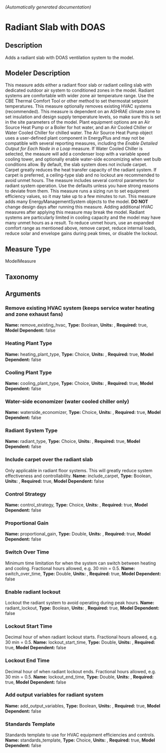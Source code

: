 

###### (Automatically generated documentation)

# Radiant Slab with DOAS

## Description
Adds a radiant slab with DOAS ventilation system to the model.

## Modeler Description
This measure adds either a radiant floor slab or radiant ceiling slab with dedicated outdoor air system to conditioned zones in the model.
Radiant systems are comfortable with wider zone air temperature range. Use the CBE Thermal Comfort Tool or other method to set thermostat setpoint temperatures.
This measure optionally removes existing HVAC systems (recommended).
This measure is dependent on an ASHRAE climate zone to set insulation and design supply temperature levels, so make sure this is set in the site parameters of the model.
Plant equipment options are an Air Source Heat Pump or a Boiler for hot water, and an Air Cooled Chiller or Water Cooled Chiller for chilled water.
The Air Source Heat Pump object uses a user-defined plant component in EnergyPlus and may not be compatible with several reporting measures, including the *Enable Detailed Output for Each Node in a Loop* measure.
If Water Cooled Chiller is selected, the measure will add a condenser loop with a variable speed cooling tower, and optionally enable water-side economizing when wet bulb conditions allow.
By default, the slab system does not include carpet. Carpet greatly reduces the heat transfer capacity of the radiant system.  If carpet is preferred, a ceiling-type slab and no lockout are recommended to avoid unmet hours.
The measure includes several control parameters for radiant system operation. Use the defaults unless you have strong reasons to deviate from them.
This measure runs a sizing run to set equipment efficiency values, so it may take up to a few minutes to run.
This measure adds many EnergyManagementSystem objects to the model. **DO NOT** change design days after running this measure.  Adding additional HVAC measures after applying this measure may break the model.
Radiant systems are particularly limited in cooling capacity and the model may have many unmet hours as a result.
To reduce unmet hours, use an expanded comfort range as mentioned above, remove carpet, reduce internal loads, reduce solar and envelope gains during peak times, or disable the lockout.

## Measure Type
ModelMeasure

## Taxonomy


## Arguments


### Remove existing HVAC system (keeps service water heating and zone exhaust fans)

**Name:** remove_existing_hvac,
**Type:** Boolean,
**Units:** ,
**Required:** true,
**Model Dependent:** false

### Heating Plant Type

**Name:** heating_plant_type,
**Type:** Choice,
**Units:** ,
**Required:** true,
**Model Dependent:** false

### Cooling Plant Type

**Name:** cooling_plant_type,
**Type:** Choice,
**Units:** ,
**Required:** true,
**Model Dependent:** false

### Water-side economizer (water cooled chiller only)

**Name:** waterside_economizer,
**Type:** Choice,
**Units:** ,
**Required:** true,
**Model Dependent:** false

### Radiant System Type

**Name:** radiant_type,
**Type:** Choice,
**Units:** ,
**Required:** true,
**Model Dependent:** false

### Include carpet over the radiant slab
Only applicable in radiant floor systems. This will greatly reduce system effectiveness and controllability.
**Name:** include_carpet,
**Type:** Boolean,
**Units:** ,
**Required:** true,
**Model Dependent:** false

### Control Strategy

**Name:** control_strategy,
**Type:** Choice,
**Units:** ,
**Required:** true,
**Model Dependent:** false

### Proportional Gain

**Name:** proportional_gain,
**Type:** Double,
**Units:** ,
**Required:** true,
**Model Dependent:** false

### Switch Over Time
Minimum time limitation for when the system can switch between heating and cooling.  Fractional hours allowed, e.g. 30 min = 0.5.
**Name:** switch_over_time,
**Type:** Double,
**Units:** ,
**Required:** true,
**Model Dependent:** false

### Enable radiant lockout
Lockout the radiant system to avoid operating during peak hours.
**Name:** radiant_lockout,
**Type:** Boolean,
**Units:** ,
**Required:** true,
**Model Dependent:** false

### Lockout Start Time
Decimal hour of when radiant lockout starts.  Fractional hours allowed, e.g. 30 min = 0.5.
**Name:** lockout_start_time,
**Type:** Double,
**Units:** ,
**Required:** true,
**Model Dependent:** false

### Lockout End Time
Decimal hour of when radiant lockout ends.  Fractional hours allowed, e.g. 30 min = 0.5.
**Name:** lockout_end_time,
**Type:** Double,
**Units:** ,
**Required:** true,
**Model Dependent:** false

### Add output variables for radiant system

**Name:** add_output_variables,
**Type:** Boolean,
**Units:** ,
**Required:** true,
**Model Dependent:** false

### Standards Template
Standards template to use for HVAC equipment efficiencies and controls.
**Name:** standards_template,
**Type:** Choice,
**Units:** ,
**Required:** true,
**Model Dependent:** false




